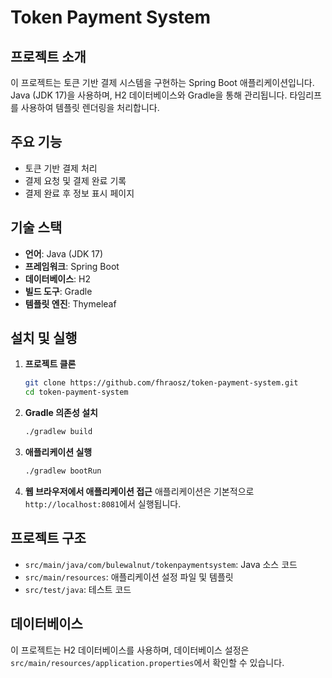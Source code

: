 # Token Payment System

## 프로젝트 소개
이 프로젝트는 토큰 기반 결제 시스템을 구현하는 Spring Boot 애플리케이션입니다. Java (JDK 17)을 사용하며, H2 데이터베이스와 Gradle을 통해 관리됩니다. 타임리프를 사용하여 템플릿 렌더링을 처리합니다.

## 주요 기능
- 토큰 기반 결제 처리
- 결제 요청 및 결제 완료 기록
- 결제 완료 후 정보 표시 페이지

## 기술 스택
- **언어**: Java (JDK 17)
- **프레임워크**: Spring Boot
- **데이터베이스**: H2
- **빌드 도구**: Gradle
- **템플릿 엔진**: Thymeleaf

## 설치 및 실행
1. **프로젝트 클론**
   ```bash
   git clone https://github.com/fhraosz/token-payment-system.git
   cd token-payment-system
   ```
2. **Gradle 의존성 설치**
   ```bash
   ./gradlew build
   ```
3. **애플리케이션 실행**
   ```bash
   ./gradlew bootRun
   ```
4. **웹 브라우저에서 애플리케이션 접근**
   애플리케이션은 기본적으로 `http://localhost:8081`에서 실행됩니다.

## 프로젝트 구조
- `src/main/java/com/bulewalnut/tokenpaymentsystem`: Java 소스 코드
- `src/main/resources`: 애플리케이션 설정 파일 및 템플릿
- `src/test/java`: 테스트 코드

## 데이터베이스
이 프로젝트는 H2 데이터베이스를 사용하며, 데이터베이스 설정은 `src/main/resources/application.properties`에서 확인할 수 있습니다.
